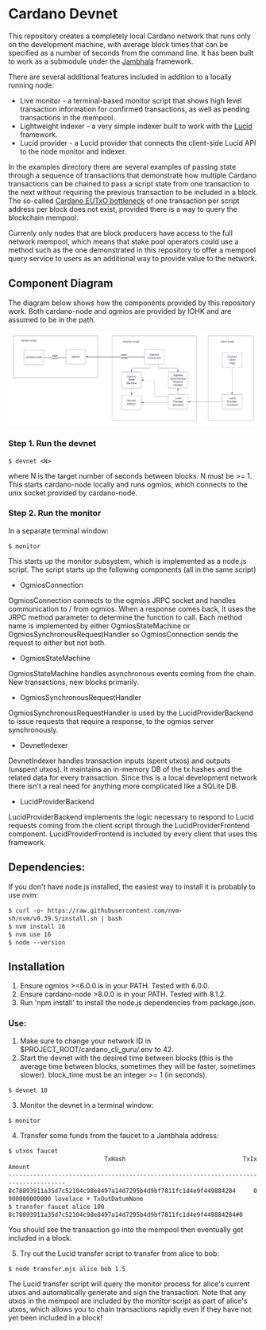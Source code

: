 # Cardano Devnet

This repository creates a completely local Cardano network that runs only on the development machine, with average block times that can be specified as a number of seconds from the command line.  It has been built to work as a submodule under the [Jambhala](https://github.com/iburzynski/jambhala) framework. 

There are several additional features included in addition to a locally running node:

* Live monitor - a terminal-based monitor script that shows high level transaction information for confirmed transactions, as well as pending transactions in the mempool.
* Lightweight indexer - a very simple indexer built to work with the [Lucid](https://lucid.spacebudz.io/) framework.
* Lucid provider - a Lucid provider that connects the client-side Lucid API to the node monitor and indexer.

In the examples directory there are several examples of passing state through a sequence of transactions that demonstrate how multiple Cardano transactions can be chained to pass a script state from one transaction to the next without requiring the previous transaction to be included in a block. The so-called [Cardano EUTxO bottleneck](https://builtoncardano.com/blog/concurrency-and-cardano-a-problem-a-challenge-or-nothing-to-worry-about) of one transaction per script address per block does not exist, provided there is a way to query the blockchain mempool.

Currenly only nodes that are block producers have access to the full network mempool, which means that stake pool operators could use a method such as the one demonstrated in this repository to offer a mempool query service to users as an additional way to provide value to the network.

## Component Diagram

The diagram below shows how the components provided by this repository work. Both cardano-node and ogmios are provided by IOHK and are assumed to be in the path.

![Component Diagram](./Component%20Diagram.png)

### Step 1. Run the devnet

```
$ devnet <N>
```
where N is the target number of seconds between blocks. N must be >= 1. This starts cardano-node locally and runs ogmios, which connects to the unix socket provided by cardano-node.

### Step 2. Run the monitor

In a separate terminal window:
```
$ monitor
```

This starts up the monitor subsystem, which is implemented as a node.js script. The script starts up the following components (all in the same script)

* OgmiosConnection

OgmiosConnection connects to the ogmios JRPC socket and handles communication to / from ogmios. When a response comes back, it uses the JRPC method parameter to determine the function to call. Each method name is implemented by either OgmiosStateMachine or OgmiosSynchronousRequestHandler so OgmiosConnection sends the
request to either but not both.

* OgmiosStateMachine

OgmiosStateMachine handles asynchronous events coming from the chain. New transactions, new blocks primarily.

* OgmiosSynchronousRequestHandler

OgmiosSynchronousRequestHandler is used by the LucidProviderBackend to issue requests that require a response, to the ogmios server synchronously.

* DevnetIndexer

DevnetIndexer handles transaction inputs (spent utxos) and outputs (unspent utxos). It maintains an in-memory DB of the tx hashes and the related data for every transaction.  Since this is a local development network there isn't a real need for anything more complicated like a SQLite DB.

* LucidProviderBackend

LucidProviderBackend implements the logic necessary to respond to Lucid requests coming from the client script through the LucidProviderFrontend component.  LucidProviderFrontend is included by every client that uses this framework.

## Dependencies:

If you don't have node.js installed, the easiest way to install it is probably to
use nvm:

```
$ curl -o- https://raw.githubusercontent.com/nvm-sh/nvm/v0.39.5/install.sh | bash
$ nvm install 16
$ nvm use 16
$ node --version
```

## Installation

1. Ensure ogmios >=6.0.0 is in your PATH. Tested with 6.0.0.
2. Ensure cardano-node >8.0.0 is in your PATH. Tested with 8.1.2.
3. Run 'npm install' to install the node.js dependencies from package.json.

### Use:

1. Make sure to change your network ID in $PROJECT_ROOT/cardano_cli_guru/.env to 42.
2. Start the devnet with the desired time between blocks (this is the average time between
blocks, sometimes they will be faster, sometimes slower).  block_time must be an 
integer >= 1 (in seconds).

```
$ devnet 10
```

3. Monitor the devnet in a terminal window:

```
$ monitor
```

4. Transfer some funds from the faucet to a Jambhala address:

```
$ utxos faucet
                           TxHash                                 TxIx        Amount
--------------------------------------------------------------------------------------
8c78893911a35d7c52104c98e8497a14d7295b4d9bf7811fc1d4e9f449884284     0        900000000000 lovelace + TxOutDatumNone
$ transfer faucet alice 100 8c78893911a35d7c52104c98e8497a14d7295b4d9bf7811fc1d4e9f449884284#0 
```

You should see the transaction go into the mempool then eventually get included in a block.

5. Try out the Lucid transfer script to transfer from alice to bob:

```
$ node transfer.mjs alice bob 1.5
```

The Lucid transfer script will query the monitor process for alice's current utxos and automatically
generate and sign the transaction. Note that any utxos in the mempool are included by the monitor
script as part of alice's utxos, which allows you to chain transactions rapidly even if they have 
not yet been included in a block!
